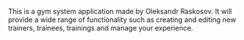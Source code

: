 This is a gym system application made by Oleksandr Raskosov. It will provide a wide range of functionality such as creating and editing new trainers, trainees, trainings and manage your experience. 